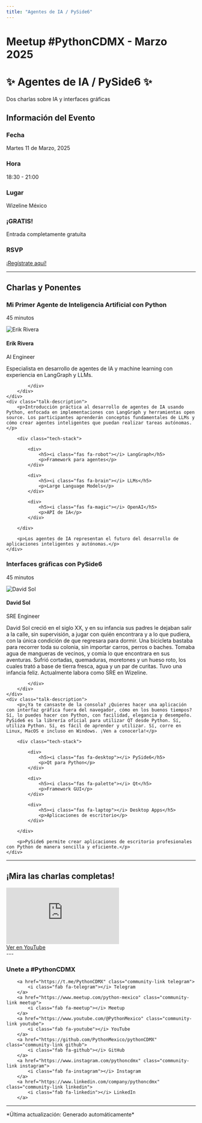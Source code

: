 ```yaml
---
title: "Agentes de IA / PySide6"
---
```


# Meetup #PythonCDMX <i class="fab fa-python"></i> - Marzo 2025

<div class="meetup-hero">
    <h1>✨ Agentes de IA / PySide6 ✨</h1>
    <p class="meetup-subtitle">Dos charlas sobre IA y interfaces gráficas</p>
</div>

## Información del Evento

<div class="event-details">
    <div class="detail-card date-card">
        <h3><i class="fas fa-calendar-alt"></i> Fecha</h3>
        <p>Martes 11 de Marzo, 2025</p>
    </div>
    <div class="detail-card time-card">
        <h3><i class="fas fa-clock"></i> Hora</h3>
        <p>18:30 - 21:00</p>
    </div>
    <div class="detail-card location-card">
        <h3><i class="fas fa-map-marker-alt"></i> Lugar</h3>
        <p>Wizeline México</p>
    </div>
    <div class="detail-card free-card">
        <h3><i class="fas fa-gift"></i> ¡GRATIS!</h3>
        <p>Entrada completamente gratuita</p>
    </div>
    <div class="detail-card rsvp-card">
        <h3><i class="fas fa-ticket-alt"></i> RSVP</h3>
        <p><a href="https://www.meetup.com/python-mexico/">¡Regístrate aquí!</a></p>
    </div>
</div>

---

## Charlas y Ponentes


<div class="talk-section">
    <div class="talk-header">
        <h3><i class="fas fa-rocket"></i> Mi Primer Agente de Inteligencia Artificial con Python</h3>
        <p><i class="fas fa-stopwatch"></i> 45 minutos</p>
    </div>
    <div class="speaker-section">
        <div class="speaker-photo">
            <img src="/../../images/ponentes/202503-PythonCDMX-erick-rivera.jpg" alt="Erik Rivera">
        </div>
        <div class="speaker-info">
            <h4>Erik Rivera</h4>
            <p>AI Engineer</p>
            <p>Especialista en desarrollo de agentes de IA y machine learning con experiencia en LangGraph y LLMs.</p>
            <div class="speaker-links">
                
                
                
            </div>
        </div>
    </div>
    <div class="talk-description">
        <p>Introducción práctica al desarrollo de agentes de IA usando Python, enfocada en implementaciones con LangGraph y herramientas open source. Los participantes aprenderán conceptos fundamentales de LLMs y cómo crear agentes inteligentes que puedan realizar tareas autónomas.</p>
        
        <div class="tech-stack">
            
            <div>
                <h5><i class="fas fa-robot"></i> LangGraph</h5>
                <p>Framework para agentes</p>
            </div>
            
            <div>
                <h5><i class="fas fa-brain"></i> LLMs</h5>
                <p>Large Language Models</p>
            </div>
            
            <div>
                <h5><i class="fas fa-magic"></i> OpenAI</h5>
                <p>API de IA</p>
            </div>
            
        </div>
        
        <p>Los agentes de IA representan el futuro del desarrollo de aplicaciones inteligentes y autónomas.</p>
    </div>
</div>

<div class="talk-section">
    <div class="talk-header">
        <h3><i class="fas fa-rocket"></i> Interfaces gráficas con PySide6</h3>
        <p><i class="fas fa-stopwatch"></i> 45 minutos</p>
    </div>
    <div class="speaker-section">
        <div class="speaker-photo">
            <img src="/../../images/ponentes/202503-PythonCDMX-david-sol.jpg" alt="David Sol">
        </div>
        <div class="speaker-info">
            <h4>David Sol</h4>
            <p>SRE Engineer</p>
            <p>David Sol creció en el siglo XX, y en su infancia sus padres le dejaban salir a la calle, sin supervisión, a jugar con quién encontrara y a lo que pudiera, con la única condición de que regresara para dormir. Una bicicleta bastaba para recorrer toda su colonia, sin importar carros, perros o baches. Tomaba agua de mangueras de vecinos, y comía lo que encontrara en sus aventuras. Sufrió cortadas, quemaduras, moretones y un hueso roto, los cuales trató a base de tierra fresca, agua y un par de curitas. Tuvo una infancia feliz. Actualmente labora como SRE en Wizeline.</p>
            <div class="speaker-links">
                
                
                
            </div>
        </div>
    </div>
    <div class="talk-description">
        <p>¿Ya te cansaste de la consola? ¿Quieres hacer una aplicación con interfaz gráfica fuera del navegador, cómo en los buenos tiempos? Sí, lo puedes hacer con Python, con facilidad, elegancia y desempeño. PySide6 es la librería oficial para utilizar QT desde Python. Sí, utiliza Python. Sí, es fácil de aprender y utilizar. Sí, corre en Linux, MacOS e incluso en Windows. ¡Ven a conocerla!</p>
        
        <div class="tech-stack">
            
            <div>
                <h5><i class="fas fa-desktop"></i> PySide6</h5>
                <p>Qt para Python</p>
            </div>
            
            <div>
                <h5><i class="fas fa-palette"></i> Qt</h5>
                <p>Framework GUI</p>
            </div>
            
            <div>
                <h5><i class="fas fa-laptop"></i> Desktop Apps</h5>
                <p>Aplicaciones de escritorio</p>
            </div>
            
        </div>
        
        <p>PySide6 permite crear aplicaciones de escritorio profesionales con Python de manera sencilla y eficiente.</p>
    </div>
</div>


---


## ¡Mira las charlas completas!
<div class="video-section">
    <div class="video-container">
        <div class="video-wrapper">
            <iframe
                src="https://www.youtube.com/embed/ebeqlVkhKNs"
                title="Meetup PythonCDMX Marzo 2025"
                frameborder="0"
                allow="accelerometer; autoplay; clipboard-write; encrypted-media; gyroscope; picture-in-picture; web-share"
                allowfullscreen>
            ></iframe>
        </div>
        <a href="https://www.youtube.com/watch?v=ebeqlVkhKNs" class="youtube-btn">
            <i class="fab fa-youtube"></i> Ver en YouTube
        </a>
    </div>
</div>
---


### Unete a #PythonCDMX

<div class="community-links">
    
        <a href="https://t.me/PythonCDMX" class="community-link telegram">
            <i class="fab fa-telegram"></i> Telegram
        </a>
        <a href="https://www.meetup.com/python-mexico" class="community-link meetup">
            <i class="fab fa-meetup"></i> Meetup
        </a>
        <a href="https://www.youtube.com/@PythonMexico" class="community-link youtube">
            <i class="fab fa-youtube"></i> YouTube
        </a>
        <a href="https://github.com/PythonMexico/pythonCDMX" class="community-link github">
            <i class="fab fa-github"></i> GitHub
        </a>
        <a href="https://www.instagram.com/pythoncdmx" class="community-link instagram">
            <i class="fab fa-instagram"></i> Instagram
        </a>
        <a href="https://www.linkedin.com/company/pythoncdmx" class="community-link linkedin">
            <i class="fab fa-linkedin"></i> LinkedIn
        </a>
    
</div>

---

<div>
    <p>
        *Última actualización: Generado automáticamente*
    </p>
</div>